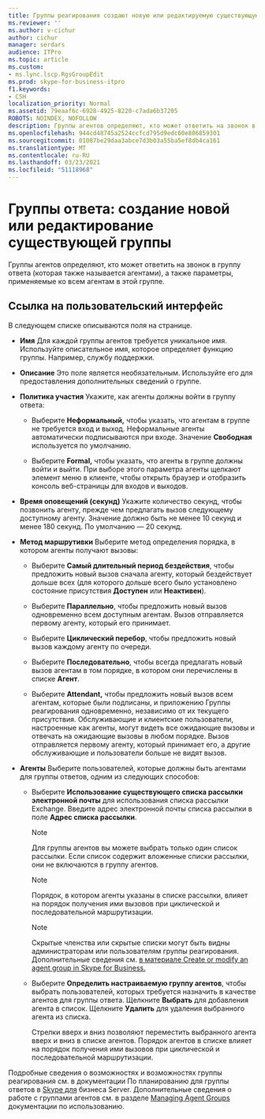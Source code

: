 ```yaml
---
title: Группы реагирования создают новую или редактируемую существующую группу агентов
ms.reviewer: ''
ms.author: v-cichur
author: cichur
manager: serdars
audience: ITPro
ms.topic: article
ms.custom:
- ms.lync.lscp.RgsGroupEdit
ms.prod: skype-for-business-itpro
f1.keywords:
- CSH
localization_priority: Normal
ms.assetid: 79eaaf6c-6928-4925-8220-c7ada6b37205
ROBOTS: NOINDEX, NOFOLLOW
description: Группы агентов определяют, кто может ответить на звонок в группу ответа (которая также называется агентами), а также параметры, применяемые ко всем агентам в этой группе.
ms.openlocfilehash: 944cd48745a2524ccfcd795d9edc60e806859301
ms.sourcegitcommit: 01087be29daa3abce7d3b03a55ba5ef8db4ca161
ms.translationtype: MT
ms.contentlocale: ru-RU
ms.lasthandoff: 03/23/2021
ms.locfileid: "51118968"
---
```

# <a name="response-groups-create-new-or-edit-existing-agent-group"></a>Группы ответа: создание новой или редактирование существующей группы

Группы агентов определяют, кто может ответить на звонок в группу ответа (которая также называется агентами), а также параметры, применяемые ко всем агентам в этой группе.

## <a name="ui-reference"></a>Ссылка на пользовательский интерфейс

В следующем списке описываются поля на странице.

- **Имя** Для каждой группы агентов требуется уникальное имя. Используйте описательное имя, которое определяет функцию группы. Например, службу поддержки.

- **Описание** Это поле является необязательным. Используйте его для предоставления дополнительных сведений о группе.

- **Политика участия** Укажите, как агенты должны войти в группу ответа:

  - Выберите **Неформальный,** чтобы указать, что агентам в группе не требуется вход и выход. Неформальные агенты автоматически подписываются при входе. Значение **Свободная** используется по умолчанию.

  - Выберите **Formal,** чтобы указать, что агенты в группе должны войти и выйти. При выборе этого параметра агенты щелкают элемент меню в клиенте, чтобы открыть браузер и отобразить консоль веб-страницы для входов и выходов.

- **Время оповещений (секунд)** Укажите количество секунд, чтобы позвонить агенту, прежде чем предлагать вызов следующему доступному агенту. Значение должно быть не менее 10 секунд и менее 180 секунд. По умолчанию — 20 секунд.

- **Метод маршрутивки** Выберите метод определения порядка, в котором агенты получают вызовы:

  - Выберите **Самый длительный период бездействия**, чтобы предложить новый вызов сначала агенту, который бездействует дольше всех (для которого дольше всего было установлено состояние присутствия **Доступен** или **Неактивен**).

  - Выберите **Параллельно**, чтобы предложить новый вызов одновременно всем доступным агентам. Вызов отправляется первому агенту, который его принимает.

  - Выберите **Циклический перебор**, чтобы предложить новый вызов каждому агенту по очереди.

  - Выберите **Последовательно**, чтобы всегда предлагать новый вызов агентам в том порядке, в котором они перечислены в списке **Агент**.

  - Выберите **Attendant,** чтобы предложить новый вызов всем агентам, которые были подписаны, и приложению Группы реагирования одновременно, независимо от их текущего присутствия. Обслуживающие и клиентские пользователи, настроенные как агенты, могут видеть все ожидающие вызовы и отвечать на ожидающие вызовы в любом порядке. Вызов отправляется первому агенту, который принимает его, а другие обслуживающие и пользователи больше не видят вызов.

- **Агенты** Выберите пользователей, которые должны быть агентами для группы ответов, одним из следующих способов:

  - Выберите **Использование существующего списка рассылки электронной почты** для использования списка рассылки Exchange. Введите адрес электронной почты списка рассылки в поле **Адрес списка рассылки**.

    > [!NOTE]
    > Для группы агентов вы можете выбрать только один список рассылки. Если список содержит вложенные списки рассылки, они не включаются в группу агентов.

    > [!NOTE]
    > Порядок, в котором агенты указаны в списке рассылки, влияет на порядок получения ими вызовов при циклической и последовательной маршрутизации.

    > [!NOTE]
    > Скрытые членства или скрытые списки могут быть видны администраторам или пользователям группы реагирования. Дополнительные сведения см. [в материале Create or modify an agent group in Skype for Business.](../../../deploy/deploy-enterprise-voice/create-or-modify-an-agent-group.md)

  - Выберите **Определить настраиваемую группу агентов**, чтобы выбрать пользователей, которых требуется назначить в качестве агентов для группы ответа. Щелкните **Выбрать** для добавления агента в список. Щелкните **Удалить** для удаления выбранного агента из списка.

    Стрелки вверх и вниз позволяют переместить выбранного агента вверх и вниз в списке агентов. Порядок агентов в списке влияет на порядок получения ими вызовов при циклической и последовательной маршрутизации.

Подробные сведения о возможностях и возможностях группы реагирования см. в документации По планированию для группы ответов в [Skype для](../../../plan-your-deployment/enterprise-voice-solution/response-group.md) бизнеса Server. Дополнительные сведения о работе с группами агентов см. в разделе [Managing Agent Groups](/previous-versions/office/lync-server-2013/lync-server-2013-managing-response-group-agent-groups) документации по использованию.